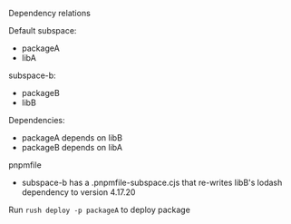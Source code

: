 Dependency relations

Default subspace:
- packageA
- libA

subspace-b:
- packageB
- libB

Dependencies:
- packageA depends on libB
- packageB depends on libA

pnpmfile
- subspace-b has a .pnpmfile-subspace.cjs that re-writes libB's lodash dependency to version 4.17.20

Run `rush deploy -p packageA` to deploy package